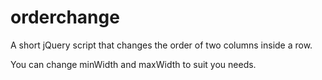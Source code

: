 # orderchange
A short jQuery script that changes the order of two columns inside a row.

You can change minWidth and maxWidth to suit you needs.
